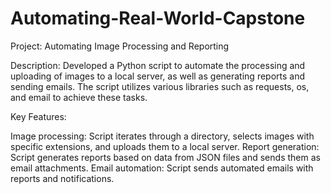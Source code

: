 # Automating-Real-World-Capstone
Project: Automating Image Processing and Reporting

Description: Developed a Python script to automate the processing and uploading of images to a local server, as well as generating reports and sending emails. The script utilizes various libraries such as requests, os, and email to achieve these tasks.

Key Features:

Image processing: Script iterates through a directory, selects images with specific extensions, and uploads them to a local server.
Report generation: Script generates reports based on data from JSON files and sends them as email attachments.
Email automation: Script sends automated emails with reports and notifications.
